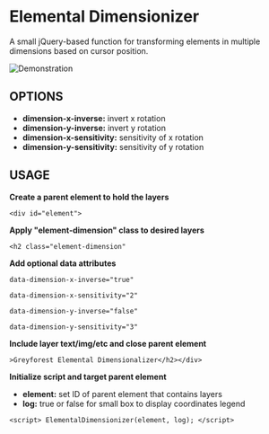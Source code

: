 # Elemental Dimensionizer
A small jQuery-based function for transforming elements in multiple dimensions based on cursor position.

![Demonstration](/media/GreyforestElementalDimensionizer.gif)

## OPTIONS
* **dimension-x-inverse:** invert x rotation
* **dimension-y-inverse:** invert y rotation
* **dimension-x-sensitivity:** sensitivity of x rotation
* **dimension-y-sensitivity:** sensitivity of y rotation


## USAGE

**Create a parent element to hold the layers**

`<div id="element">`

**Apply "element-dimension" class to desired layers**

`<h2 class="element-dimension"`

**Add optional data attributes**

`data-dimension-x-inverse="true"`

`data-dimension-x-sensitivity="2"`

`data-dimension-y-inverse="false"`

`data-dimension-y-sensitivity="3"`

**Include layer text/img/etc and close parent element**

`>Greyforest Elemental Dimensionalizer</h2></div>`

**Initialize script and target parent element**
* **element:** set ID of parent element that contains layers
* **log:** true or false for small box to display coordinates legend

`<script> ElementalDimensionizer(element, log); </script>`



